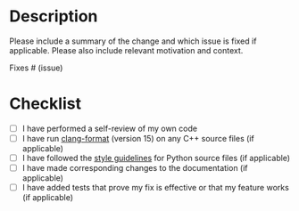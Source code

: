 <!--
If you are a first-time contributor to OpenMC, please have a look at our
contributing guidelines:
https://github.com/openmc-dev/openmc/blob/develop/CONTRIBUTING.md
-->

# Description

Please include a summary of the change and which issue is fixed if applicable. Please also include relevant motivation and context.

Fixes # (issue)

# Checklist

- [ ] I have performed a self-review of my own code
- [ ] I have run [clang-format](https://docs.openmc.org/en/latest/devguide/styleguide.html#automatic-formatting) (version 15) on any C++ source files (if applicable)
- [ ] I have followed the [style guidelines](https://docs.openmc.org/en/latest/devguide/styleguide.html#python) for Python source files (if applicable)
- [ ] I have made corresponding changes to the documentation (if applicable)
- [ ] I have added tests that prove my fix is effective or that my feature works (if applicable)
<!--
While tests will automatically be checked by CI, it is good practice to
ensure that they pass locally first. See instructions here:
https://docs.openmc.org/en/latest/devguide/tests.html
-->
